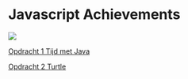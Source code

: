 # Javascript Achievements

![](js.png)

[Opdracht 1 Tijd met Java](http://30359.hosts1.ma-cloud.nl/Javascript-Achievements/Adchievements/1%20Tijd%20met%20Javascipt/)

[Opdracht 2 Turtle](http://30359.hosts1.ma-cloud.nl/Javascript-Achievements/Adchievements/1TijdmetJavascipt/Javascript-Achievements/JS-Turtle)
